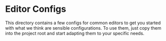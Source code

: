 # Editor Configs

This directory contains a few configs for common editors to get you started
with what we think are sensible configurations. To use them, just copy them
into the project root and start adapting them to your specific needs.
